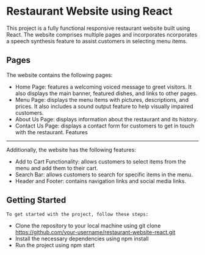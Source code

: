 Restaurant Website using React
=============

This project is a fully functional responsive restaurant website built using React. The website comprises multiple pages and incorporates ncorporates a speech synthesis feature to assist customers in selecting menu items.

Pages
--------------- 
  The website contains the following pages:

* Home Page:  features a welcoming voiced message to greet visitors. It also displays the main banner, featured dishes, and links to other pages.
 * Menu Page: displays the menu items with pictures, descriptions, and prices. It also includes a sound output feature to help visually impaired customers.
 * About Us Page: displays information about the restaurant and its history.
 * Contact Us Page: displays a contact form for customers to get in touch with the restaurant.
Features
--------------- 
 Additionally, the website has the following features:

* Add to Cart Functionality: allows customers to select items from the menu and add them to their cart.
* Search Bar: allows customers to search for specific items in the menu.
* Header and Footer: contains navigation links and social media links.


Getting Started
--------------- 
    To get started with the project, follow these steps:

* Clone the repository to your local machine using git clone https://github.com/your-username/restaurant-website-react.git
* Install the necessary dependencies using npm install
* Run the project using npm start

